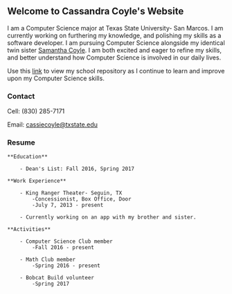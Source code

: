 ## Welcome to Cassandra Coyle's Website

I am a Computer Science major at Texas State University- San Marcos. I am currently working on furthering my knowledge, and polishing my skills as a software developer. I am pursuing Computer Science alongside my identical twin sister [Samantha Coyle](https://github.com/sicoyle/sicoyle.github.io). I am both excited and eager to refine my skills, and better understand how Computer Science is involved in our daily lives. 

Use this [link](https://github.com/cicoyle/txstatecs) to view my school repository as I continue to learn and improve upon my Computer Science skills. 


### Contact

Cell: (830) 285-7171

Email: cassiecoyle@txstate.edu

### Resume
```
**Education**

	- Dean's List: Fall 2016, Spring 2017

**Work Experience**

	- King Ranger Theater- Seguin, TX
		-Concessionist, Box Office, Door
		-July 7, 2013 - present

	- Currently working on an app with my brother and sister.

**Activities**

	- Computer Science Club member
		-Fall 2016 - present

	- Math Club member
		-Spring 2016 - present

	- Bobcat Build volunteer
		-Spring 2017
```
